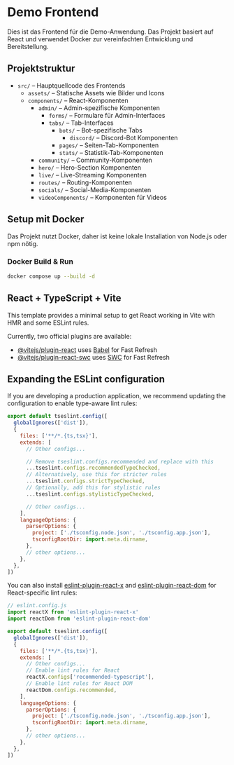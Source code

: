 # Demo Frontend

Dies ist das Frontend für die Demo-Anwendung. Das Projekt basiert auf React und verwendet Docker zur vereinfachten Entwicklung und Bereitstellung.

## Projektstruktur

- `src/` – Hauptquellcode des Frontends
    - `assets/` – Statische Assets wie Bilder und Icons
    - `components/` – React-Komponenten
        - `admin/` – Admin-spezifische Komponenten
            - `forms/` – Formulare für Admin-Interfaces
            - `tabs/` – Tab-Interfaces
                - `bots/` – Bot-spezifische Tabs
                    - `discord/` – Discord-Bot Komponenten
                - `pages/` – Seiten-Tab-Komponenten
                - `stats/` – Statistik-Tab-Komponenten
        - `community/` – Community-Komponenten
        - `hero/` – Hero-Section Komponenten
        - `live/` – Live-Streaming Komponenten
        - `routes/` – Routing-Komponenten
        - `socials/` – Social-Media-Komponenten
        - `videoComponents/` – Komponenten für Videos

## Setup mit Docker

Das Projekt nutzt Docker, daher ist keine lokale Installation von Node.js oder npm nötig.

### Docker Build & Run

```bash
docker compose up --build -d
```

## React + TypeScript + Vite

This template provides a minimal setup to get React working in Vite with HMR and some ESLint rules.

Currently, two official plugins are available:

- [@vitejs/plugin-react](https://github.com/vitejs/vite-plugin-react/blob/main/packages/plugin-react) uses [Babel](https://babeljs.io/) for Fast Refresh
- [@vitejs/plugin-react-swc](https://github.com/vitejs/vite-plugin-react/blob/main/packages/plugin-react-swc) uses [SWC](https://swc.rs/) for Fast Refresh

## Expanding the ESLint configuration

If you are developing a production application, we recommend updating the configuration to enable type-aware lint rules:

```js
export default tseslint.config([
  globalIgnores(['dist']),
  {
    files: ['**/*.{ts,tsx}'],
    extends: [
      // Other configs...

      // Remove tseslint.configs.recommended and replace with this
      ...tseslint.configs.recommendedTypeChecked,
      // Alternatively, use this for stricter rules
      ...tseslint.configs.strictTypeChecked,
      // Optionally, add this for stylistic rules
      ...tseslint.configs.stylisticTypeChecked,

      // Other configs...
    ],
    languageOptions: {
      parserOptions: {
        project: ['./tsconfig.node.json', './tsconfig.app.json'],
        tsconfigRootDir: import.meta.dirname,
      },
      // other options...
    },
  },
])
```

You can also install [eslint-plugin-react-x](https://github.com/Rel1cx/eslint-react/tree/main/packages/plugins/eslint-plugin-react-x) and [eslint-plugin-react-dom](https://github.com/Rel1cx/eslint-react/tree/main/packages/plugins/eslint-plugin-react-dom) for React-specific lint rules:

```js
// eslint.config.js
import reactX from 'eslint-plugin-react-x'
import reactDom from 'eslint-plugin-react-dom'

export default tseslint.config([
  globalIgnores(['dist']),
  {
    files: ['**/*.{ts,tsx}'],
    extends: [
      // Other configs...
      // Enable lint rules for React
      reactX.configs['recommended-typescript'],
      // Enable lint rules for React DOM
      reactDom.configs.recommended,
    ],
    languageOptions: {
      parserOptions: {
        project: ['./tsconfig.node.json', './tsconfig.app.json'],
        tsconfigRootDir: import.meta.dirname,
      },
      // other options...
    },
  },
])
```
